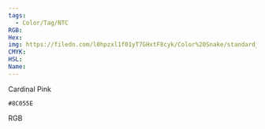 ```yaml
---
tags:
  - Color/Tag/NTC
RGB:
Hex:
img: https://filedn.com/l0hpzxl1f01yT7GHxtF8cyk/Color%20Snake/standard_csv_to_svg//8C055E.svg
CMYK:
HSL:
Name:
---
```

Cardinal Pink
```palette
#8C055E
```
RGB
